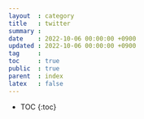 ```yaml
---
layout  : category
title   : twitter
summary :
date    : 2022-10-06 00:00:00 +0900
updated : 2022-10-06 00:00:00 +0900
tag     :
toc     : true
public  : true
parent  : index
latex   : false
---
```


* TOC
{:toc}